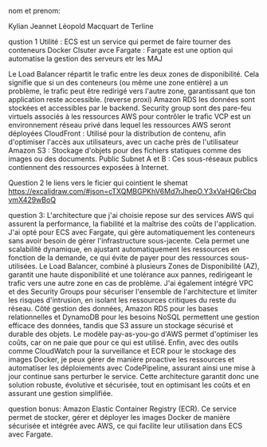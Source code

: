 nom et prenom:

Kylian Jeannet
Léopold Macquart de Terline


qustion 1 
Utilité : ECS est un service qui permet de faire tourner des conteneurs Docker
Clsuter avce Fargate : Fargate est une option qui automatise la gestion des serveurs etr les MAJ

Le Load Balancer répartit le trafic entre les deux zones de disponibilité. Cela signifie que si un des conteneurs (ou même une zone entière) a un problème, le trafic peut être redirigé vers l'autre zone, garantissant que ton application reste accessible. (reverse proxi)
Amazon RDS les données sont stockées et accessibles par le backend.
Security group sont des pare-feu virtuels associés à les ressources AWS pour contrôler le trafic
VCP  est un environnement réseau privé dans lequel les ressources AWS seront déployées
CloudFront : Utilisé pour la distribution de contenu, afin d'optimiser l'accès aux utilisateurs, avec un cache près de l'utilisateur
Amazon S3 : Stockage d'objets pour des fichiers statiques comme des images ou des documents.
Public Subnet A et B : Ces sous-réseaux publics contiennent des ressources exposées à Internet.


Question 2
le liens vers le ficier qui cointient le shemat https://excalidraw.com/#json=cTXQMBGPKhV6Md7rJhepO,Y3xVaHQ6rCbqvmX429wBoQ




question 3:
L'architecture que j'ai choisie repose sur des services AWS qui assurent la performance, la fiabilité et la maîtrise des coûts de l'application. J'ai opté pour ECS avec Fargate, qui gère automatiquement les conteneurs sans avoir besoin de gérer l'infrastructure sous-jacente. Cela permet une scalabilité dynamique, en ajustant automatiquement les ressources en fonction de la demande, ce qui évite de payer pour des ressources sous-utilisées. Le Load Balancer, combiné à plusieurs Zones de Disponibilité (AZ), garantit une haute disponibilité et une tolérance aux pannes, redirigeant le trafic vers une autre zone en cas de problème. J'ai également intégré VPC et des Security Groups pour sécuriser l'ensemble de l'architecture et limiter les risques d'intrusion, en isolant les ressources critiques du reste du réseau. Côté gestion des données, Amazon RDS pour les bases relationnelles et DynamoDB pour les besoins NoSQL permettent une gestion efficace des données, tandis que S3 assure un stockage sécurisé et durable des objets. Le modèle pay-as-you-go d'AWS permet d'optimiser les coûts, car on ne paie que pour ce qui est utilisé. Enfin, avec des outils comme CloudWatch pour la surveillance et ECR pour le stockage des images Docker, je peux gérer de manière proactive les ressources et automatiser les déploiements avec CodePipeline, assurant ainsi une mise à jour continue sans perturber le service. Cette architecture garantit donc une solution robuste, évolutive et sécurisée, tout en optimisant les coûts et en assurant une gestion simplifiée.



question bonus: 
Amazon Elastic Container Registry (ECR). Ce service permet de stocker, gérer et déployer les images Docker de manière sécurisée et intégrée avec AWS, ce qui facilite leur utilisation dans ECS avec Fargate.
